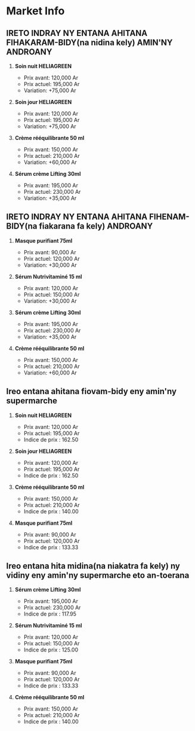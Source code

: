 # Market Info

## IRETO INDRAY NY ENTANA AHITANA FIHAKARAM-BIDY(na nidina kely) AMIN'NY ANDROANY

1. **Soin nuit HELIAGREEN**
   - Prix avant: 120,000 Ar
   - Prix actuel: 195,000 Ar
   - Variation: +75,000 Ar

2. **Soin jour HELIAGREEN**
   - Prix avant: 120,000 Ar
   - Prix actuel: 195,000 Ar
   - Variation: +75,000 Ar

3. **Crème rééquilibrante 50 ml**
   - Prix avant: 150,000 Ar
   - Prix actuel: 210,000 Ar
   - Variation: +60,000 Ar

4. **Sérum crème Lifting 30ml**
   - Prix avant: 195,000 Ar
   - Prix actuel: 230,000 Ar
   - Variation: +35,000 Ar

## IRETO INDRAY NY ENTANA AHITANA FIHENAM-BIDY(na fiakarana fa kely) ANDROANY

1. **Masque purifiant 75ml**
   - Prix avant: 90,000 Ar
   - Prix actuel: 120,000 Ar
   - Variation: +30,000 Ar

2. **Sérum Nutrivitaminé 15 ml**
   - Prix avant: 120,000 Ar
   - Prix actuel: 150,000 Ar
   - Variation: +30,000 Ar

3. **Sérum crème Lifting 30ml**
   - Prix avant: 195,000 Ar
   - Prix actuel: 230,000 Ar
   - Variation: +35,000 Ar

4. **Crème rééquilibrante 50 ml**
   - Prix avant: 150,000 Ar
   - Prix actuel: 210,000 Ar
   - Variation: +60,000 Ar

## Ireo entana ahitana fiovam-bidy eny amin'ny supermarche

1. **Soin nuit HELIAGREEN**
   - Prix avant: 120,000 Ar
   - Prix actuel: 195,000 Ar
   - Indice de prix : 162.50

2. **Soin jour HELIAGREEN**
   - Prix avant: 120,000 Ar
   - Prix actuel: 195,000 Ar
   - Indice de prix : 162.50

3. **Crème rééquilibrante 50 ml**
   - Prix avant: 150,000 Ar
   - Prix actuel: 210,000 Ar
   - Indice de prix : 140.00

4. **Masque purifiant 75ml**
   - Prix avant: 90,000 Ar
   - Prix actuel: 120,000 Ar
   - Indice de prix : 133.33

## Ireo entana hita midina(na niakatra fa kely) ny vidiny eny amin'ny supermarche eto an-toerana

1. **Sérum crème Lifting 30ml**
   - Prix avant: 195,000 Ar
   - Prix actuel: 230,000 Ar
   - Indice de prix : 117.95

2. **Sérum Nutrivitaminé 15 ml**
   - Prix avant: 120,000 Ar
   - Prix actuel: 150,000 Ar
   - Indice de prix : 125.00

3. **Masque purifiant 75ml**
   - Prix avant: 90,000 Ar
   - Prix actuel: 120,000 Ar
   - Indice de prix : 133.33

4. **Crème rééquilibrante 50 ml**
   - Prix avant: 150,000 Ar
   - Prix actuel: 210,000 Ar
   - Indice de prix : 140.00

